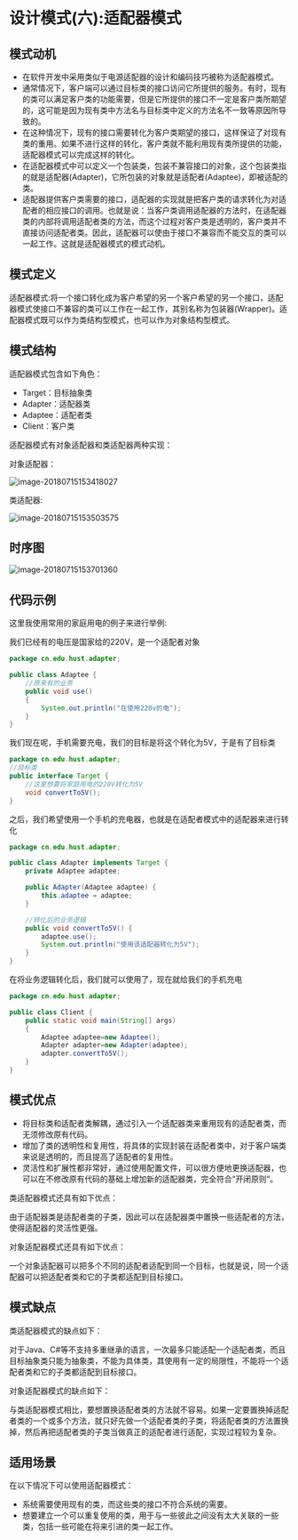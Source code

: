 # 设计模式(六):适配器模式

## 模式动机

- 在软件开发中采用类似于电源适配器的设计和编码技巧被称为适配器模式。
- 通常情况下，客户端可以通过目标类的接口访问它所提供的服务。有时，现有的类可以满足客户类的功能需要，但是它所提供的接口不一定是客户类所期望的，这可能是因为现有类中方法名与目标类中定义的方法名不一致等原因所导致的。
- 在这种情况下，现有的接口需要转化为客户类期望的接口，这样保证了对现有类的重用。如果不进行这样的转化，客户类就不能利用现有类所提供的功能，适配器模式可以完成这样的转化。
- 在适配器模式中可以定义一个包装类，包装不兼容接口的对象，这个包装类指的就是适配器(Adapter)，它所包装的对象就是适配者(Adaptee)，即被适配的类。
- 适配器提供客户类需要的接口，适配器的实现就是把客户类的请求转化为对适配者的相应接口的调用。也就是说：当客户类调用适配器的方法时，在适配器类的内部将调用适配者类的方法，而这个过程对客户类是透明的，客户类并不直接访问适配者类。因此，适配器可以使由于接口不兼容而不能交互的类可以一起工作。这就是适配器模式的模式动机。

## 模式定义

​	适配器模式:将一个接口转化成为客户希望的另一个客户希望的另一个接口，适配器模式使接口不兼容的类可以工作在一起工作，其别名称为包装器(Wrapper)。适配器模式既可以作为类结构型模式，也可以作为对象结构型模式。

## 模式结构

适配器模式包含如下角色：

- Target：目标抽象类
- Adapter：适配器类
- Adaptee：适配者类
- Client：客户类

适配器模式有对象适配器和类适配器两种实现：

对象适配器：

 ![image-20180715153418027](/Users/youyujie/Documents/Java知识点复习图片/适配器模式之对象适配器类图.png)

类适配器:

![image-20180715153503575](/Users/youyujie/Documents/Java知识点复习图片/适配器模式之类适配器类图.png)

## 时序图

![image-20180715153701360](/Users/youyujie/Documents/Java知识点复习图片/适配器模式时序图.png)

## 代码示例

这里我使用常用的家庭用电的例子来进行举例:

我们已经有的电压是国家给的220V，是一个适配者对象

```java
package cn.edu.hust.adapter;

public class Adaptee {
    //原来有的业务
    public void use()
    {
        System.out.println("在使用220v的电");
    }
}

```

我们现在呢，手机需要充电，我们的目标是将这个转化为5V，于是有了目标类

```java
package cn.edu.hust.adapter;
//目标类
public interface Target {
    //这里想要将家庭用电的220V转化为5V
    void convertTo5V();
}

```

之后，我们希望使用一个手机的充电器，也就是在适配者模式中的适配器来进行转化

```java
package cn.edu.hust.adapter;

public class Adapter implements Target {
    private Adaptee adaptee;

    public Adapter(Adaptee adaptee) {
        this.adaptee = adaptee;
    }

    //转化后的业务逻辑
    public void convertTo5V() {
        adaptee.use();
        System.out.println("使用该适配器转化为5V");
    }
}

```

在将业务逻辑转化后，我们就可以使用了，现在就给我们的手机充电

```java
package cn.edu.hust.adapter;

public class Client {
    public static void main(String[] args)
    {
        Adaptee adaptee=new Adaptee();
        Adapter adapter=new Adapter(adaptee);
        adapter.convertTo5V();
    }
}

```

## 模式优点

- 将目标类和适配者类解耦，通过引入一个适配器类来重用现有的适配者类，而无须修改原有代码。
- 增加了类的透明性和复用性，将具体的实现封装在适配者类中，对于客户端类来说是透明的，而且提高了适配者的复用性。
- 灵活性和扩展性都非常好，通过使用配置文件，可以很方便地更换适配器，也可以在不修改原有代码的基础上增加新的适配器类，完全符合“开闭原则”。

类适配器模式还具有如下优点：

由于适配器类是适配者类的子类，因此可以在适配器类中置换一些适配者的方法，使得适配器的灵活性更强。

对象适配器模式还具有如下优点：

一个对象适配器可以把多个不同的适配者适配到同一个目标，也就是说，同一个适配器可以把适配者类和它的子类都适配到目标接口。

## 模式缺点

类适配器模式的缺点如下：

​	对于Java、C#等不支持多重继承的语言，一次最多只能适配一个适配者类，而且目标抽象类只能为抽象类，不能为具体类，其使用有一定的局限性，不能将一个适配者类和它的子类都适配到目标接口。

对象适配器模式的缺点如下：

​	与类适配器模式相比，要想置换适配者类的方法就不容易。如果一定要置换掉适配者类的一个或多个方法，就只好先做一个适配者类的子类，将适配者类的方法置换掉，然后再把适配者类的子类当做真正的适配者进行适配，实现过程较为复杂。

## 适用场景

在以下情况下可以使用适配器模式：

- 系统需要使用现有的类，而这些类的接口不符合系统的需要。
- 想要建立一个可以重复使用的类，用于与一些彼此之间没有太大关联的一些类，包括一些可能在将来引进的类一起工作。